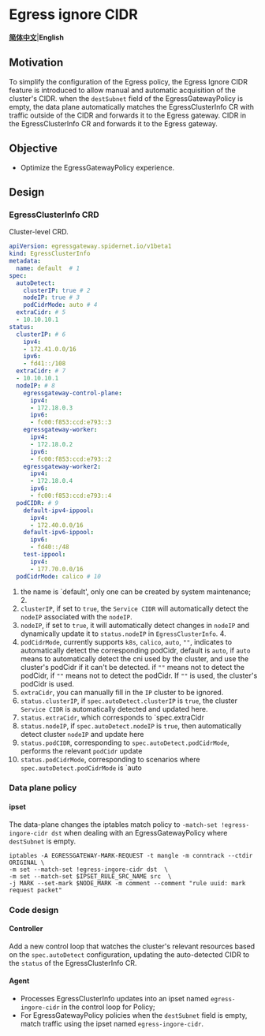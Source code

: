 # Egress ignore CIDR

[**简体中文**](./README_zh-CN.md)|**English**

## Motivation

To simplify the configuration of the Egress policy, the Egress Ignore CIDR feature is introduced to allow manual and automatic acquisition of the cluster's CIDR. when the `destSubnet` field of the EgressGatewayPolicy is empty, the data plane automatically matches the EgressClusterInfo CR with traffic outside of the CIDR and forwards it to the Egress gateway. CIDR in the EgressClusterInfo CR and forwards it to the Egress gateway.

## Objective

* Optimize the EgressGatewayPolicy experience.

## Design

### EgressClusterInfo CRD

Cluster-level CRD.

```yaml
apiVersion: egressgateway.spidernet.io/v1beta1
kind: EgressClusterInfo
metadata:
  name: default  # 1
spec:
  autoDetect:
    clusterIP: true # 2
    nodeIP: true # 3
    podCidrMode: auto # 4
  extraCidr: # 5
  - 10.10.10.1
status:
  clusterIP: # 6
    ipv4:
    - 172.41.0.0/16
    ipv6:
    - fd41::/108
  extraCidr: # 7
  - 10.10.10.1
  nodeIP: # 8
    egressgateway-control-plane:
      ipv4:
      - 172.18.0.3
      ipv6:
      - fc00:f853:ccd:e793::3
    egressgateway-worker:
      ipv4:
      - 172.18.0.2
      ipv6:
      - fc00:f853:ccd:e793::2
    egressgateway-worker2:
      ipv4:
      - 172.18.0.4
      ipv6:
      - fc00:f853:ccd:e793::4
  podCIDR: # 9
    default-ipv4-ippool:
      ipv4:
      - 172.40.0.0/16
    default-ipv6-ippool:
      ipv6:
      - fd40::/48
    test-ippool:
      ipv4:
      - 177.70.0.0/16
  podCidrMode: calico # 10
```

1. the name is `default', only one can be created by system maintenance; 2.
2. `clusterIP`, if set to `true`, the `Service CIDR` will automatically detect the `nodeIP` associated with the `nodeIP`.
3. `nodeIP`, if set to `true`, it will automatically detect changes in `nodeIP` and dynamically update it to `status.nodeIP` in `EgressClusterInfo`. 4.
4. `podCidrMode`, currently supports `k8s`, `calico`, `auto`, `""`, indicates to automatically detect the corresponding podCidr, default is `auto`, if `auto` means to automatically detect the cni used by the cluster, and use the cluster's podCidr if it can't be detected. if `""` means not to detect the podCidr, if `""` means not to detect the podCidr. If `""` is used, the cluster's podCidr is used.
5. `extraCidr`, you can manually fill in the `IP` cluster to be ignored.
6. `status.clusterIP`, if `spec.autoDetect.clusterIP` is `true`, the cluster `Service CIDR` is automatically detected and updated here.
7. `status.extraCidr`, which corresponds to `spec.extraCidr
8. `status.nodeIP`, if `spec.autoDetect.nodeIP` is `true`, then automatically detect cluster `nodeIP` and update here
9. `status.podCIDR`, corresponding to `spec.autoDetect.podCidrMode`, performs the relevant `podCidr` update
10. `status.podCidrMode`, corresponding to scenarios where `spec.autoDetect.podCidrMode` is `auto

### Data plane policy

#### ipset

The data-plane changes the iptables match policy to `-match-set !egress-ingore-cidr dst` when dealing with an EgressGatewayPolicy where `destSubnet` is empty.

```shell
iptables -A EGRESSGATEWAY-MARK-REQUEST -t mangle -m conntrack --ctdir ORIGINAL \
-m set --match-set !egress-ingore-cidr dst  \
-m set --match-set $IPSET_RULE_SRC_NAME src  \
-j MARK --set-mark $NODE_MARK -m comment --comment "rule uuid: mark request packet"
```

### Code design

#### Controller

Add a new control loop that watches the cluster's relevant resources based on the `spec.autoDetect` configuration, updating the auto-detected CIDR to the `status` of the EgressClusterInfo CR.

#### Agent

* Processes EgressClusterInfo updates into an ipset named `egress-ingore-cidr` in the control loop for Policy;
* For EgressGatewayPolicy policies when the `destSubnet` field is empty, match traffic using the ipset named `egress-ingore-cidr`.
